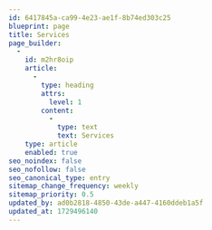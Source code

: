 ```yaml
---
id: 6417845a-ca99-4e23-ae1f-8b74ed303c25
blueprint: page
title: Services
page_builder:
  -
    id: m2hr8oip
    article:
      -
        type: heading
        attrs:
          level: 1
        content:
          -
            type: text
            text: Services
    type: article
    enabled: true
seo_noindex: false
seo_nofollow: false
seo_canonical_type: entry
sitemap_change_frequency: weekly
sitemap_priority: 0.5
updated_by: ad0b2818-4850-43de-a447-4160ddeb1a5f
updated_at: 1729496140
---
```

